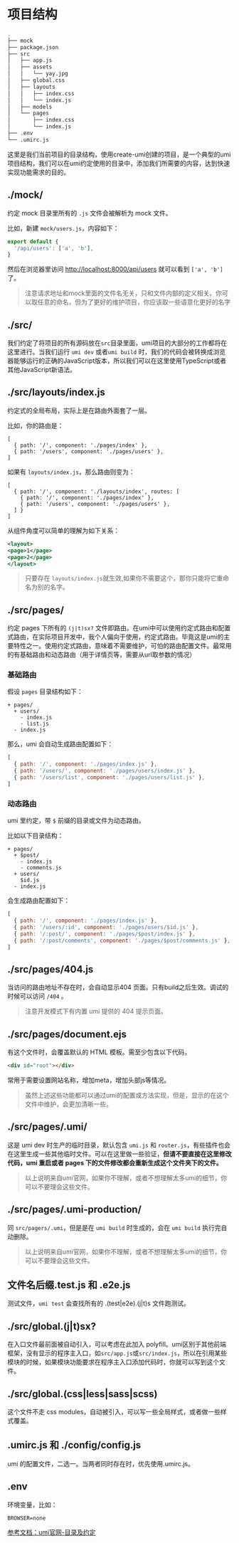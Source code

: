 # 项目结构


```bash
.
├── mock
├── package.json
├── src
│   ├── app.js
│   ├── assets
│   │   └── yay.jpg
│   ├── global.css
│   ├── layouts
│   │   ├── index.css
│   │   └── index.js
│   ├── models
│   └── pages
│       ├── index.css
│       └── index.js
├── .env
└── .umirc.js
```

这里是我们当前项目的目录结构，使用create-umi创建的项目，是一个典型的umi项目结构，我们可以在umi约定使用的目录中，添加我们所需要的内容，达到快速实现功能需求的目的。

## ./mock/

约定 mock 目录里所有的 `.js` 文件会被解析为 mock 文件。

比如，新建 `mock/users.js`，内容如下：

```js
export default {
  '/api/users': ['a', 'b'],
}
```

然后在浏览器里访问 [http://localhost:8000/api/users](http://localhost:8000/api/users) 就可以看到 `['a', 'b']` 了。
> 注意请求地址和mock里面的文件名无关，只和文件内部的定义相关。你可以取任意的命名，但为了更好的维护项目，你应该取一些语意化更好的名字
## ./src/
我们约定了将项目的所有源码放在`src`目录里面，umi项目的大部分的工作都将在这里进行。当我们运行 `umi dev` 或者`umi build` 时，我们的代码会被转换成浏览器能够运行的正确的JavaScript版本，所以我们可以在这里使用TypeScript或者其他JavaScript新语法。

## ./src/layouts/index.js

约定式的全局布局，实际上是在路由外面套了一层。

比如，你的路由是：

```
[
  { path: '/', component: './pages/index' },
  { path: '/users', component: './pages/users' },
]
```

如果有 `layouts/index.js`，那么路由则变为：

```
[
  { path: '/', component: './layouts/index', routes: [
    { path: '/', component: './pages/index' },
    { path: '/users', component: './pages/users' },
  ] }
]
```

从组件角度可以简单的理解为如下关系：

```jsx
<layout>
<page>1</page>
<page>2</page>
</layout>
```

> 只要存在 `layouts/index.js`就生效,如果你不需要这个，那你只能将它重命名为别的名字。
## ./src/pages/

约定 pages 下所有的 `(j|t)sx?` 文件即路由。在umi中可以使用约定式路由和配置式路由，在实际项目开发中，我个人偏向于使用，约定式路由。毕竟这是umi的主要特性之一。使用约定式路由，意味着不需要维护，可怕的路由配置文件。最常用的有基础路由和动态路由（用于详情页等，需要从url取参数的情况）
### 基础路由

假设 `pages` 目录结构如下：

```
+ pages/
  + users/
    - index.js
    - list.js
  - index.js
```

那么，umi 会自动生成路由配置如下： 

```js
[
  { path: '/', component: './pages/index.js' },
  { path: '/users/', component: './pages/users/index.js' },
  { path: '/users/list', component: './pages/users/list.js' },
]
```

### 动态路由

umi 里约定，带 `$` 前缀的目录或文件为动态路由。

比如以下目录结构：

```
+ pages/
  + $post/
    - index.js
    - comments.js
  + users/
    $id.js
  - index.js
```

会生成路由配置如下：

```js
[
  { path: '/', component: './pages/index.js' },
  { path: '/users/:id', component: './pages/users/$id.js' },
  { path: '/:post/', component: './pages/$post/index.js' },
  { path: '/:post/comments', component: './pages/$post/comments.js' },
]
```

## ./src/pages/404.js

当访问的路由地址不存在时，会自动显示404 页面。只有build之后生效。调试的时候可以访问 `/404` 。
> 注意开发模式下有内置 umi 提供的 404 提示页面。

## ./src/pages/document.ejs

有这个文件时，会覆盖默认的 HTML 模板。需至少包含以下代码，

```html
<div id="root"></div>
```
常用于需要设置网站名称，增加meta，增加头部js等情况。
> 虽然上述这些功能都可以通过umi的配置或方法实现，但是，显示的在这个文件中维护，会更加清晰一些。

## ./src/pages/.umi/

这是 umi dev 时生产的临时目录，默认包含 `umi.js` 和 `router.js`，有些插件也会在这里生成一些其他临时文件。可以在这里做一些验证，__但请不要直接在这里修改代码，umi 重启或者 pages 下的文件修改都会重新生成这个文件夹下的文件。__
> 以上说明来自umi官网，如果你不理解，或者不想理解太多umi的细节，你可以不要理会这些文件。
## ./src/pages/.umi-production/

同 `src/pagers/.umi`，但是是在 `umi build` 时生成的，会在 `umi build` 执行完自动删除。

> 以上说明来自umi官网，如果你不理解，或者不想理解太多umi的细节，你可以不要理会这些文件。

## 文件名后缀.test.js 和 .e2e.js

测试文件，`umi test` 会查找所有的 .(test|e2e).(j|t)s 文件跑测试。

## ./src/global.(j|t)sx?

在入口文件最前面被自动引入，可以考虑在此加入 polyfill。umi区别于其他前端框架，没有显示的程序主入口，如`src/app.js`或`src/index.js`，所以在引用某些模块的时候，如果模块功能要求在程序主入口添加代码时，你就可以写到这个文件。

## ./src/global.(css|less|sass|scss)

这个文件不走 css modules，自动被引入，可以写一些全局样式，或者做一些样式覆盖。

## .umirc.js 和 ./config/config.js

umi 的配置文件，二选一。当两者同时存在时，优先使用.umirc.js。

## .env

环境变量，比如：

```
BROWSER=none
```

[参考文档：umi官网-目录及约定](https://umijs.org/zh/guide/app-structure.html#%E7%9B%AE%E5%BD%95%E5%8F%8A%E7%BA%A6%E5%AE%9A)
